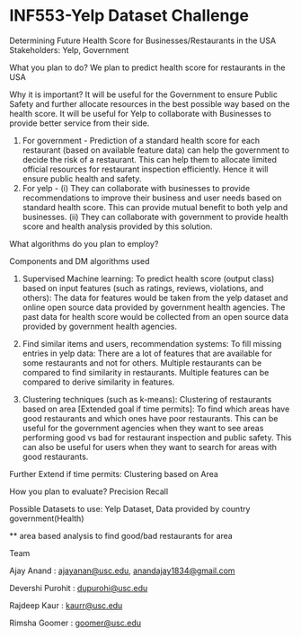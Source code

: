 # INF553-Yelp Dataset Challenge
Determining Future Health Score for Businesses/Restaurants in the USA
Stakeholders: Yelp, Government

What you plan to do? 
We plan to predict health score for restaurants in the USA


Why it is important? 
It will be useful for the Government to ensure Public Safety and further allocate resources in the best possible way based on the health score.
It will be useful for Yelp to collaborate with Businesses to provide better service from their side. 
1. For government - Prediction of a standard health score for each restaurant (based on available feature data) can help the government to decide the risk of a restaurant. This can help them to allocate limited official resources for restaurant inspection efficiently. Hence it will ensure public health and safety. 
2. For yelp - (i) They can collaborate with businesses to provide recommendations to improve their business and user needs based on standard health score. This can provide mutual benefit to both yelp and businesses. (ii) They can collaborate with government to provide health score and health analysis provided by this solution. 

What algorithms do you plan to employ?

Components and DM algorithms used
1. Supervised Machine learning: To predict health score (output class) based on input features (such as ratings, reviews, violations, and others): The data for features would be taken from the yelp dataset and online open source data provided by government health agencies. The past data for health score would be collected from an open source data provided by government health agencies. 

2. Find similar items and users, recommendation systems: To fill missing entries in yelp data: There are a lot of features that are available for some restaurants and not for others. Multiple restaurants can be compared to find similarity in restaurants. Multiple features can be compared to derive similarity in features. 

3. Clustering techniques (such as k-means): Clustering of restaurants based on area [Extended goal if time permits]: To find which areas have good restaurants and which ones have poor restaurants. This can be useful for the government agencies when they want to see areas performing good vs bad for restaurant inspection and public safety. This can also be useful for users when they want to search for areas with good restaurants.

Further Extend if time permits: Clustering based on Area

How you plan to evaluate? 
	Precision
	Recall

Possible Datasets to use: Yelp Dataset, Data provided by country government(Health)

** area based analysis to find good/bad restaurants for area

Team

Ajay Anand        	: ajayanan@usc.edu, anandajay1834@gmail.com

Devershi Purohit	: dupurohi@usc.edu

Rajdeep Kaur    	: kaurr@usc.edu

Rimsha Goomer	        : goomer@usc.edu
